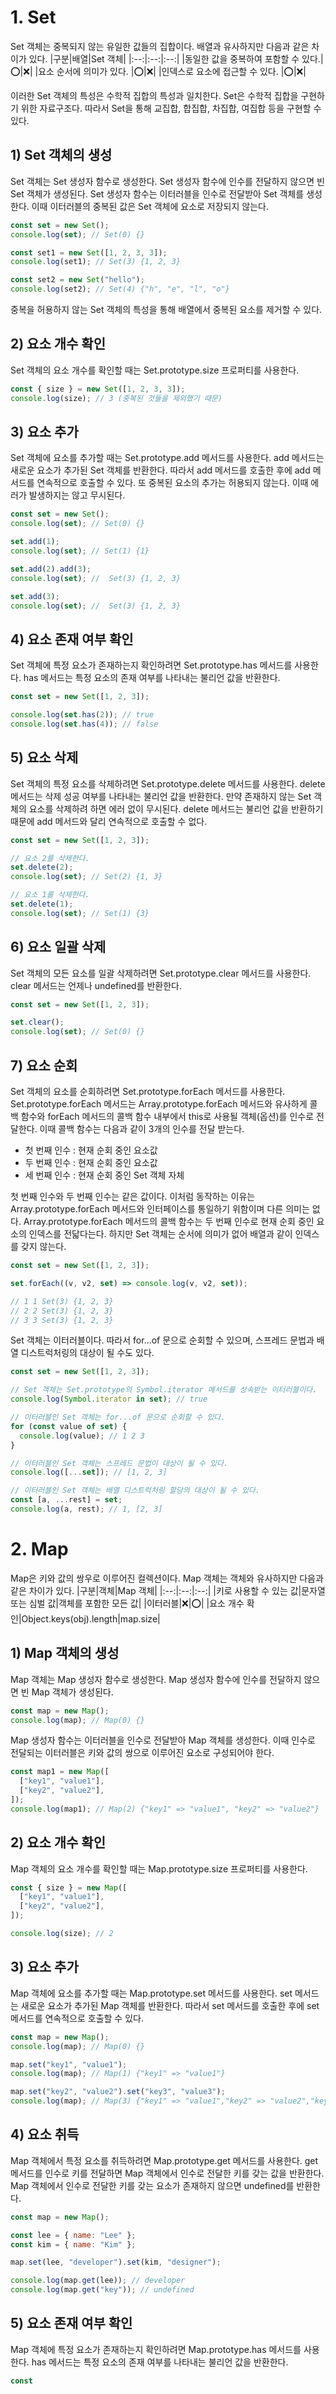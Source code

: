 # 1. Set

Set 객체는 중복되지 않는 유일한 값들의 집합이다. 배열과 유사하지만 다음과 같은 차이가 있다.
|구분|배열|Set 객체|
|:--:|:--:|:--:|
|동일한 값을 중복하여 포함할 수 있다.|⭕️|❌|
|요소 순서에 의미가 있다. |⭕️|❌|
|인덱스로 요소에 접근할 수 있다. |⭕️|❌|

이러한 Set 객체의 특성은 수학적 집합의 특성과 일치한다. Set은 수학적 집합을 구현하기 위한 자료구조다. 따라서 Set을 통해 교집합, 합집합, 차집합, 여집합 등을 구현할 수 있다.

## 1) Set 객체의 생성

Set 객체는 Set 생성자 함수로 생성한다. Set 생성자 함수에 인수를 전달하지 않으면 빈 Set 객체가 생성된다. Set 생성자 함수는 이터러블을 인수로 전달받아 Set 객체를 생성한다. 이때 이터러블의 중복된 값은 Set 객체에 요소로 저장되지 않는다.

```javascript
const set = new Set();
console.log(set); // Set(0) {}

const set1 = new Set([1, 2, 3, 3]);
console.log(set1); // Set(3) {1, 2, 3}

const set2 = new Set("hello");
console.log(set2); // Set(4) {"h", "e", "l", "o"}
```

중복을 허용하지 않는 Set 객체의 특성을 통해 배열에서 중복된 요소를 제거할 수 있다.

## 2) 요소 개수 확인

Set 객체의 요소 개수를 확인할 때는 Set.prototype.size 프로퍼티를 사용한다.

```javascript
const { size } = new Set([1, 2, 3, 3]);
console.log(size); // 3 (중복된 것들을 제외했기 때문)
```

## 3) 요소 추가

Set 객체에 요소를 추가할 때는 Set.prototype.add 메서드를 사용한다. add 메서드는 새로운 요소가 추가된 Set 객체를 반환한다. 따라서 add 메서드를 호출한 후에 add 메서드를 연속적으로 호출할 수 있다. 또 중복된 요소의 추가는 허용되지 않는다. 이때 에러가 발생하지는 않고 무시된다.

```javascript
const set = new Set();
console.log(set); // Set(0) {}

set.add(1);
console.log(set); // Set(1) {1}

set.add(2).add(3);
console.log(set); //  Set(3) {1, 2, 3}

set.add(3);
console.log(set); //  Set(3) {1, 2, 3}
```

## 4) 요소 존재 여부 확인

Set 객체에 특정 요소가 존재하는지 확인하려면 Set.prototype.has 메서드를 사용한다. has 메서드는 특정 요소의 존재 여부를 나타내는 불리언 값을 반환한다.

```javascript
const set = new Set([1, 2, 3]);

console.log(set.has(2)); // true
console.log(set.has(4)); // false
```

## 5) 요소 삭제

Set 객체의 특정 요소를 삭제하려면 Set.prototype.delete 메서드를 사용한다. delete 메서드는 삭제 성공 여부를 나타내는 불리언 값을 반환한다. 만약 존재하지 않는 Set 객체의 요소를 삭제하려 하면 에러 없이 무시된다. delete 메서드는 불리언 값을 반환하기 때문에 add 메서드와 달리 연속적으로 호출할 수 없다.

```javascript
const set = new Set([1, 2, 3]);

// 요소 2를 삭제한다.
set.delete(2);
console.log(set); // Set(2) {1, 3}

// 요소 1를 삭제한다.
set.delete(1);
console.log(set); // Set(1) {3}
```

## 6) 요소 일괄 삭제

Set 객체의 모든 요소를 일괄 삭제하려면 Set.prototype.clear 메서드를 사용한다. clear 메서드는 언제나 undefined를 반환한다.

```javascript
const set = new Set([1, 2, 3]);

set.clear();
console.log(set); // Set(0) {}
```

## 7) 요소 순회

Set 객체의 요소를 순회하려면 Set.prototype.forEach 메서드를 사용한다. Set.prototype.forEach 메서드는 Array.prototype.forEach 메서드와 유사하게 콜백 함수와 forEach 메서드의 콜백 함수 내부에서 this로 사용될 객체(옵션)를 인수로 전달한다. 이때 콜백 함수는 다음과 같이 3개의 인수를 전달 받는다.

- 첫 번째 인수 : 현재 순회 중인 요소값
- 두 번째 인수 : 현재 순회 중인 요소값
- 세 번째 인수 : 현재 순회 중인 Set 객체 자체

첫 번째 인수와 두 번째 인수는 같은 값이다. 이처럼 동작하는 이유는 Array.prototype.forEach 메서드와 인터페이스를 통일하기 위함이며 다른 의미는 없다. Array.prototype.forEach 메서드의 콜백 함수는 두 번째 인수로 현재 순회 중인 요소의 인덱스를 전닯다는다. 하지만 Set 객체는 순서에 의미가 없어 배열과 같이 인덱스를 갖지 않는다.

```javascript
const set = new Set([1, 2, 3]);

set.forEach((v, v2, set) => console.log(v, v2, set));

// 1 1 Set(3) {1, 2, 3}
// 2 2 Set(3) {1, 2, 3}
// 3 3 Set(3) {1, 2, 3}
```

Set 객체는 이터러블이다. 따라서 for...of 문으로 순회할 수 있으며, 스프레드 문법과 배열 디스트럭처링의 대상이 될 수도 있다.

```javascript
const set = new Set([1, 2, 3]);

// Set 객체는 Set.prototype의 Symbol.iterator 메서드를 상속받는 이터러블이다.
console.log(Symbol.iterator in set); // true

// 이터러블인 Set 객체는 for...of 문으로 순회할 수 있다.
for (const value of set) {
  console.log(value); // 1 2 3
}

// 이터러블인 Set 객체는 스프레드 문법이 대상이 될 수 있다.
console.log([...set]); // [1, 2, 3]

// 이터러블인 Set 객체는 배열 디스트럭처링 할당의 대상이 될 수 있다.
const [a, ...rest] = set;
console.log(a, rest); // 1, [2, 3]
```

# 2. Map

Map은 키와 값의 쌍우로 이루어진 컬렉션이다. Map 객체는 객체와 유사하지만 다음과 같은 차이가 있다.
|구분|객체|Map 객체|
|:--:|:--:|:--:|
|키로 사용할 수 있는 값|문자열 또는 심벌 값|객체를 포함한 모든 값|
|이터러블|❌|⭕️|
|요소 개수 확인|Object.keys(obj).length|map.size|

## 1) Map 객체의 생성

Map 객체는 Map 생성자 함수로 생성한다. Map 생성자 함수에 인수를 전달하지 않으면 빈 Map 객체가 생성된다.

```javascript
const map = new Map();
console.log(map); // Map(0) {}
```

Map 생성자 함수는 이터러블을 인수로 전달받아 Map 객체를 생성한다. 이때 인수로 전달되는 이터러블은 키와 값의 쌍으로 이루어진 요소로 구성되어야 한다.

```javascript
const map1 = new Map([
  ["key1", "value1"],
  ["key2", "value2"],
]);
console.log(map1); // Map(2) {"key1" => "value1", "key2" => "value2"}
```

## 2) 요소 개수 확인

Map 객체의 요소 개수를 확인할 때는 Map.prototype.size 프로퍼티를 사용한다.

```javascript
const { size } = new Map([
  ["key1", "value1"],
  ["key2", "value2"],
]);

console.log(size); // 2
```

## 3) 요소 추가

Map 객체에 요소를 추가할 때는 Map.prototype.set 메서드를 사용한다. set 메서드는 새로운 요소가 추가된 Map 객체를 반환한다. 따라서 set 메서드를 호출한 후에 set 메서드를 연속적으로 호출할 수 있다.

```javascript
const map = new Map();
console.log(map); // Map(0) {}

map.set("key1", "value1");
console.log(map); // Map(1) {"key1" => "value1"}

map.set("key2", "value2").set("key3", "value3");
console.log(map); // Map(3) {"key1" => "value1","key2" => "value2","key3" => "value3"}
```

## 4) 요소 취득

Map 객체에서 특정 요소를 취득하려면 Map.prototype.get 메서드를 사용한다. get 메서드를 인수로 키를 전달하면 Map 객체에서 인수로 전달한 키를 갖는 값을 반환한다. Map 객체에서 인수로 전달한 키를 갖는 요소가 존재하지 않으면 undefined를 반환한다.

```javascript
const map = new Map();

const lee = { name: "Lee" };
const kim = { name: "Kim" };

map.set(lee, "developer").set(kim, "designer");

console.log(map.get(lee)); // developer
console.log(map.get("key")); // undefined
```

## 5) 요소 존재 여부 확인

Map 객체에 특정 요소가 존재하는지 확인하려면 Map.prototype.has 메서드를 사용한다. has 메서드는 특정 요소의 존재 여부를 나타내는 불리언 값을 반환한다.

```javascript
const
```
